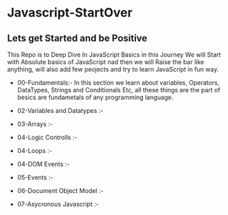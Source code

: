 # Javascript-StartOver

## Lets get Started and be Positive

This Repo is to Deep Dive In JavaScript Basics in this Journey We will Start with Absolute basics of JavaScript nad then we will Raise the bar like anything, will also add few peojects and try to learn JavaScript in fun way.

- 00-Fundamentals:-
  In this section we learn about variables, Operators, DataTypes, Strings and Conditionals Etc, all these things are the part of besics are fundametals of any programming language.

- 02-Variables and Datatypes :-
- 03-Arrays :-
- 04-Logic Controlls :-
- 04-Loops :-
- 04-DOM Events :-
- 05-Events :-
- 06-Document Object Model :-
- 07-Asycronous Javascript :-
